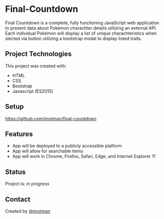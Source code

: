 # Final-Countdown
Final Countdown is a complete, fully functioning JavaScript web
application to present data about Pokémon charachter details utilizing an external API. Each individual Pokémon will display a list of unique charachteristics when slected via button utilizing a bootstrap modal to display listed traits. 

## Project Technologies
This project was created with:

* HTML
* CSS
* Bootstrap
* Javascript (ES2015)

## Setup

https://github.com/jmstman/final-countdown

## Features

* App will be deployed to a publicly accessible platform
* App will allow for searchable items
* App will work in Chrome, Firefox, Safari, Edge, and Internet Explorer 11

## Status
Project is:  _in progress_

## Contact

Created by [@jmstman](https://github.com/jmstman/final-countdown)



